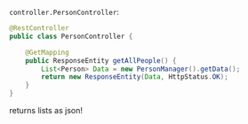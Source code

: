 `controller.PersonController`:
```java
@RestController
public class PersonController {

	@GetMapping
	public ResponseEntity getAllPeople() {
		List<Person> Data = new PersonManager().getData();
		return new ResponseEntity(Data, HttpStatus.OK);
	}
}
```
returns lists as json!